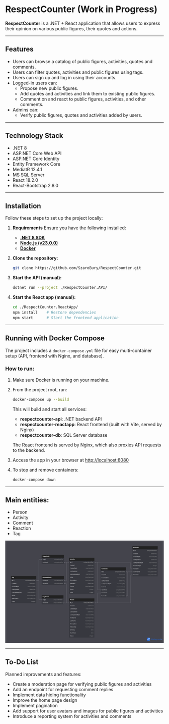# **RespectCounter (Work in Progress)**

**RespectCounter** is a .NET + React application that allows users to express their opinion on various public figures, their quotes and actions.

---

## **Features**
- Users can browse a catalog of public figures, activities, quotes and comments.
- Users can filter quotes, activities and public figures using tags.
- Users can sign up and log in using their accounts.
- Logged-in users can:
    - Propose new public figures.
    - Add quotes and activities and link them to existing public figures.
    - Comment on and react to public figures, activities, and other comments.
    <!-- - Report activities, quotes and comments of others. -->
- Admins can:
    - Verify public figures, quotes and activities added by users.
    <!-- - Hide comments and activities. -->

---

## **Technology Stack**
- .NET 8
- ASP.NET Core Web API
- ASP.NET Core Identity
- Entity Framework Core
- MediatR 12.4.1
- MS SQL Server
- React 18.2.0
- React-Bootstrap 2.8.0

---

## **Installation**

Follow these steps to set up the project locally:
1. **Requirements**
    Ensure you have the following installed:
    - [**.NET 8 SDK**](https://dotnet.microsoft.com/download/dotnet/8.0)  
    - [**Node.js (v23.0.0)**](https://nodejs.org/)
    - [**Docker**](https://www.docker.com/)

2. **Clone the repository:**
   ```sh
   git clone https://github.com/SzaroBury/RespectCounter.git
   ```
   
3. **Start the API (manual):**
   ```sh
   dotnet run --project ./RespectCounter.API/
   ```

4. **Start the React app (manual):**
   ```sh
   cd ./RespectCounter.ReactApp/
   npm install    # Restore dependencies
   npm start      # Start the frontend application
   ```

---

## **Running with Docker Compose**

The project includes a `docker-compose.yml` file for easy multi-container setup (API, frontend with Nginx, and database).

### **How to run:**

1. Make sure Docker is running on your machine.
2. From the project root, run:
   ```sh
   docker-compose up --build
   ```
   This will build and start all services:
   - **respectcounter-api**: .NET backend API
   - **respectcounter-reactapp**: React frontend (built with Vite, served by Nginx)
   - **respectcounter-db**: SQL Server database

   The React frontend is served by Nginx, which also proxies API requests to the backend.

3. Access the app in your browser at [http://localhost:8080](http://localhost:8080)

4. To stop and remove containers:
   ```sh
   docker-compose down
   ```

---

## Main entities:
- Person
- Activity
- Comment
- Reaction
- Tag

![Entity Relationship Diagram](RespectCounterERD.png)

---

## To-Do List

Planned improvements and features:
- Create a moderation page for verifying public figures and activities
- Add an endpoint for requesting comment replies
- Implement data hiding functionality
- Improve the home page design
- Implement pagination
- Add support for user avatars and images for public figures and activities
- Introduce a reporting system for activities and comments